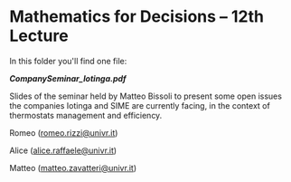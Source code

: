 # Mathematics for Decisions – 12th Lecture

In this folder you'll find one file:

***CompanySeminar\_Iotinga.pdf***

Slides of the seminar held by Matteo Bissoli to present some open issues the companies Iotinga and SIME are currently facing, in the context of thermostats management and efficiency. 


Romeo (romeo.rizzi@univr.it)

Alice (alice.raffaele@univr.it)

Matteo (matteo.zavatteri@univr.it)
